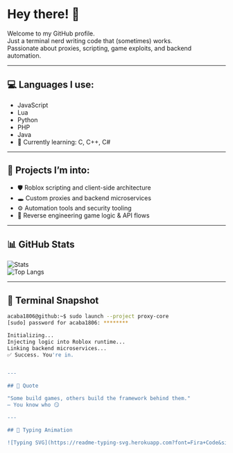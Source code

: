 # Hey there! 👋

Welcome to my GitHub profile.  
Just a terminal nerd writing code that (sometimes) works.  
Passionate about proxies, scripting, game exploits, and backend automation.

---

## 💻 Languages I use:

- JavaScript  
- Lua  
- Python  
- PHP  
- Java  
- 🧠 Currently learning: C, C++, C#

---

## 🧠 Projects I’m into:

- 🛡 Roblox scripting and client-side architecture  
- 🕳 Custom proxies and backend microservices  
- ⚙ Automation tools and security tooling  
- 🧬 Reverse engineering game logic & API flows

---

## 📊 GitHub Stats

![Stats](https://github-readme-stats.vercel.app/api?username=acaba1806&show_icons=true&theme=tokyonight&hide_rank=true)  
![Top Langs](https://github-readme-stats.vercel.app/api/top-langs/?username=acaba1806&layout=compact&theme=tokyonight)

---

## 🧪 Terminal Snapshot

```bash
acaba1806@github:~$ sudo launch --project proxy-core
[sudo] password for acaba1806: ********

Initializing...
Injecting logic into Roblox runtime...
Linking backend microservices...
✅ Success. You're in.


---

## 💬 Quote

"Some build games, others build the framework behind them."
— You know who 😏

---

## 🧠 Typing Animation

![Typing SVG](https://readme-typing-svg.herokuapp.com?font=Fira+Code&size=20&pause=1000&center=true&width=435&lines=Stay+low,+code+fast.;Hack+the+planet.;Proxy+online+✔;Backend+deployed.)


